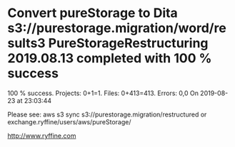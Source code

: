 # Convert pureStorage to Dita s3://purestorage.migration/word/results3 PureStorageRestructuring 2019.08.13 completed with 100 % success

100 % success. Projects: 0+1=1.  Files: 0+413=413. Errors: 0,0  On 2019-08-23 at 23:03:44



Please see: aws s3 sync s3://purestorage.migration/restructured or exchange.ryffine/users/aws/pureStorage/

http://www.ryffine.com
